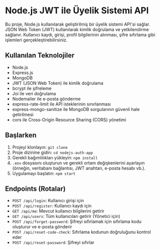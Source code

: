 # Node.js JWT ile Üyelik Sistemi API

Bu proje, Node.js kullanılarak geliştirilmiş bir üyelik sistemi API'si sağlar. JSON Web Token (JWT) kullanılarak kimlik doğrulama ve yetkilendirme sağlanır. Kullanıcı kaydı, girişi, profil bilgilerinin alınması, şifre sıfırlama gibi işlemleri gerçekleştirebilirsiniz.

## Kullanılan Teknolojiler

- Node.js
- Express.js
- MongoDB
- JWT (JSON Web Token) ile kimlik doğrulama
- bcrypt ile şifreleme
- Joi ile veri doğrulama
- Nodemailer ile e-posta gönderme
- express-rate-limit ile API isteklerinin sınırlanması
- express-mongo-sanitize ile MongoDB sorgularının güvenli hale getirilmesi
- cors ile Cross-Origin Resource Sharing (CORS) yönetimi

## Başlarken

1. Projeyi klonlayın: `git clone `
2. Proje dizinine gidin: `cd nodejs-auth-app`
3. Gerekli bağımlılıkları yükleyin: `npm install`
4. `.env` dosyasını oluşturun ve gerekli ortam değişkenlerini ayarlayın (örneğin, veritabanı bağlantısı, JWT anahtarı, e-posta hesabı vb.).
5. Uygulamayı başlatın: `npm start`

## Endpoints (Rotalar)

- `POST /api/login`: Kullanıcı girişi için
- `POST /api/register`: Kullanıcı kaydı için
- `GET /api/me`: Mevcut kullanıcı bilgilerini getirir
- `GET /api/users`: Tüm kullanıcıları getirir (Yönetici için)
- `POST /api/forget-password`: Şifreyi sıfırlamak için sıfırlama kodu oluşturur ve e-posta gönderir
- `POST /api/reset-code-check`: Sıfırlama kodunun doğruluğunu kontrol eder
- `POST /api/reset-password`: Şifreyi sıfırlar
 
